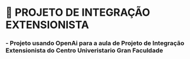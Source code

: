 <h1>🚀 PROJETO DE INTEGRAÇÃO EXTENSIONISTA

<h3> - Projeto usando OpenAi para a aula de Projeto de Integração Extensionista do Centro Univeristario Gran Faculdade

